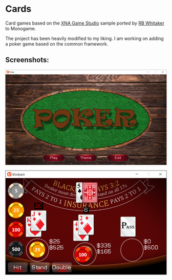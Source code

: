 # Cards

Card games based on the [XNA Game Studio](https://github.com/SimonDarksideJ/XNAGameStudio) sample ported by [RB Whitaker](https://github.com/rbwhitaker/MonoGameSamples) to Monogame.

The project has been heavily modified to my liking. I am working on adding a poker game based on the common framework.

## Screenshots:

<p align="center" style="margin-bottom: 0px !important;">
  <img width="800" src="/Screenshots/PokerScreenshot.jpg" alt="Poker" align="center">
  <br><br>
  <img width="800" src="/Screenshots/BlackjackScreenshot.png" alt="Blackjack" align="center">
</p>
